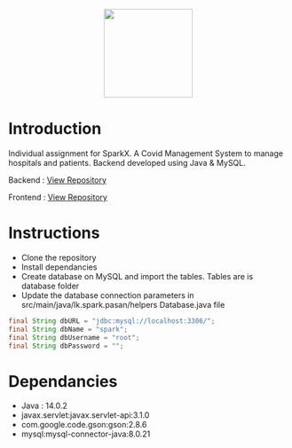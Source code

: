 <p align="center"><img src="https://static.wixstatic.com/media/32f65e_b51531ff0cdb48e58bc3e2d309fe0133~mv2.png/v1/fill/w_160,h_36,al_c,q_85,usm_0.66_1.00_0.01/Spark%20logo%20X%20RGB%20dark.webp" width="160"></p>

# Introduction
Individual assignment for SparkX. A Covid Management System to manage hospitals and patients. Backend developed using Java & MySQL.

Backend   : [View Repository](https://github.com/PasanBhanu/spark-individual-assignment)

Frontend  : [View Repository](#)

# Instructions
- Clone the repository
- Install dependancies
- Create database on MySQL and import the tables. Tables are is database folder
- Update the database connection parameters in src/main/java/lk.spark.pasan/helpers Database.java file

``` java
final String dbURL = "jdbc:mysql://localhost:3306/";
final String dbName = "spark";
final String dbUsername = "root";
final String dbPassword = "";
```

# Dependancies
- Java : 14.0.2
- javax.servlet:javax.servlet-api:3.1.0
- com.google.code.gson:gson:2.8.6
- mysql:mysql-connector-java:8.0.21
